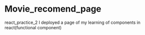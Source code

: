 # Movie_recomend_page
react_practice_2 I deployed a page of my learning of components in react(functional component)
